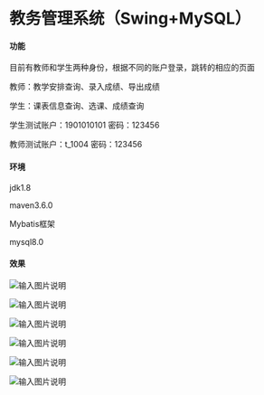 # 教务管理系统（Swing+MySQL）

#### 功能
目前有教师和学生两种身份，根据不同的账户登录，跳转的相应的页面  

教师：教学安排查询、录入成绩、导出成绩  

学生：课表信息查询、选课、成绩查询

学生测试账户：1901010101 密码：123456

教师测试账户：t_1004     密码：123456

#### 环境
jdk1.8

maven3.6.0

Mybatis框架

mysql8.0

#### 效果
![输入图片说明](https://images.gitee.com/uploads/images/2020/1217/154717_7471cae4_7437701.png "截屏2020-12-09 上午11.38.31.png")

![输入图片说明](https://images.gitee.com/uploads/images/2020/1217/154732_cf595e01_7437701.png "截屏2020-12-09 上午11.39.01.png")

![输入图片说明](https://images.gitee.com/uploads/images/2020/1217/154755_c0f56671_7437701.png "截屏2020-12-09 上午11.39.12.png")

![输入图片说明](https://images.gitee.com/uploads/images/2020/1217/154816_a0a03b34_7437701.png "截屏2020-12-09 上午11.39.25.png")

![输入图片说明](https://images.gitee.com/uploads/images/2020/1217/154834_40e0c925_7437701.png "截屏2020-12-09 下午5.54.24.png")

![输入图片说明](https://images.gitee.com/uploads/images/2020/1217/154845_8cf79c46_7437701.png "截屏2020-12-09 下午5.54.54.png")

